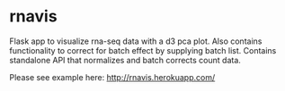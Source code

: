 # rnavis
Flask app to visualize rna-seq data with a d3 pca plot. Also contains functionality to correct for batch effect by supplying batch list. 
Contains standalone API that normalizes and batch corrects count data.

Please see example here:
http://rnavis.herokuapp.com/  
